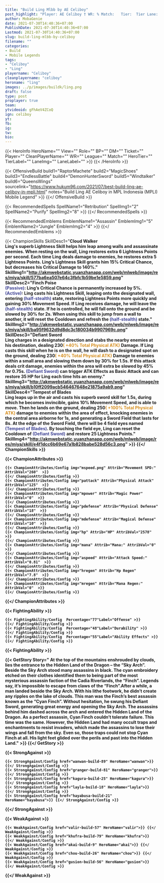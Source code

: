 ```yaml
---
title: "Build Ling Mlbb by AE Celiboy"
post_highlight: "Player: AE Celiboy † WR: % Match:   Tier:  Tier Lane:  Lane"
author: MobaGenie
date: 2021-07-30T14:40:36+07:00
PublishDate: 2021-07-30T14:40:36+07:00
Lastmod: 2021-07-30T14:40:36+07:00
slug: build-ling-mlbb-by-celiboy
filename: ""
categories: 
- Build 
- Mobile Legends
tags: 
- "Celiboy"
- "Ling"
playername: "Celiboy"
cleanplayername: "celiboy"
heroname: "ling"
images: ../p/images/buildk/ling.png
draft: false
type: post
proplayer: true
team: 
ytvideoid: gFhAeV4ZCoQ
ign: celiboy
yt: 
fb: 
ig: 
tw: 
bio: 
---
```


{{< HeroInfo HeroName="" View="" Role="" BP="" DM="" Ticket="" Player="" CleanPlayerName="" WR="" League="" Match="" HeroTier="" TierLabel="" LaneImg="" LaneLabel="" >}} {{< /HeroInfo >}}
 
{{< OffensiveBuild build1="RaptorMachete"  build2="MagicShoes" build3="EndlessBattle" build4="DemonHunterSword" build5="Windtalker" build6="QueensWings" sourcelink="https://www.hukum96.com/2021/07/best-build-ling-ae-celiboy-in-mpli.html" notes="Build Ling AE Celiboy in MPL Indonesia (MPLI) Mobile Legend" >}} {{</ OffensiveBuild >}}  

{{< RecommendedSpells SpellName1="Retribution" SpellImg1="2" SpellName2="Purify" SpellImg2="8" >}} {{</ RecommendedSpells >}}   

{{< RecommendedEmblems EmblemName1="Assassin" EmblemImg1="5" EmblemName2="Jungle" EmblemImg2="4" >}} {{</ RecommendedEmblems >}}   

{{< ChampionSkills SkillDesc1="<b>Cloud Walker<br>Ling's superb Lightness Skill helps him leap among walls and assassinate enemies. When resting on the wall, Ling restores extra 6 Lightness Points per second. Each time Ling deals damage to enemies, he restores extra 5 Lightness Points. Ling&rsquo;s Lightness Skill grants him 15% Critical Chance, but decreases his Critical Damage to 140%." SkillImg1="http://akmwebstatic.yuanzhanapp.com/web/mlweb/image/res/miya/skill/577ba6ea507e64c3fbfc1b59be1e5859.png"  SkillDesc2="<b>Finch Poise<br><font color='#404495'>(Passive)</font>: Ling&rsquo;s Critical Chance is permanently increased by 5%. <font color='#404495'>(Active)</font>: Ling casts his Lightness Skill, leaping onto the designated wall, entering <font color='#404495'>(half-stealth)</font> state, restoring Lightness Points more quickly and gaining 30% Movement Speed. If Ling receives damage, he will leave the <font color='#404495'>(half-stealth)</font> state. If he is controlled, he will fall onto the ground and be slowed by 30% for 2s. When using this skill to jump from a wall to another, it will reset the Cooldown and refresh the <font color='#404495'>(half-stealth)</font> state." SkillImg2="http://akmwebstatic.yuanzhanapp.com/web/mlweb/image/res/miya/skill/ba95f9632d9d8dc3c180034b9907969c.png"  SkillDesc3="<b>Defiant Sword<br>Ling charges in a designated direction and stabs the nearby enemies at his destination, dealing 230<font color='#D58E1F'>( +40% Total Physical ATK)</font> Damage. If Ling casts this skill when he is on the wall, he will dash to a designated spot on the ground, dealing 230<font color='#D58E1F'>( +40% Total Physical ATK)</font> Damage to enemies within a small area and slowing them down by 30% for 1.5s. If this attack deals crit damage, enemies within the area will extra be slowed by 45% for 0.75s. <font color='#404495'>(Defiant Sword)</font> can trigger ATK Effects as Basic Attack and can restore 35 HP for Ling each time hits an enemy." SkillImg3="http://akmwebstatic.yuanzhanapp.com/web/mlweb/image/res/miya/skill/b10ff2099acb546467648e21875a9ab9.png"  SkillDesc4="<b>Tempest of Blades<br>Ling leaps up in the air and casts his superb sword skill for 1.5s, during which he becomes invincible, gains 10% Movement Speed, and is able to move. Then he lands on the ground, dealing 250<font color='#D58E1F'>( +100% Total Physical ATK)</font> damage to enemies within the area of effect, knocking enemies in the central area airborne for 1s, and generating a Sword Field that lasts for 8s. At the edge of the Sword Field, there will be 4 field eyes named <font color='#404495'>(Tempest of Blades)</font>. By touching the field eye, Ling can reset the Cooldown of <font color='#404495'>(Defiant Sword)</font> and restore 25 Lightness Points." SkillImg4="http://akmwebstatic.yuanzhanapp.com/web/mlweb/image/res/miya/skill/e4f1dcc6b69e67a1b828babe528d56c3.png"  >}} {{</ ChampionSkills >}}
	

{{< ChampionAttributes >}}

	{{< ChampionAttributes/Config img="mspeed.png" Attrib="Movement SPD:" AttribVal="260"  >}} 
	{{</ ChampionAttributes/Config >}}
	{{< ChampionAttributes/Config img="pattack" Attrib="Physical Attack" AttribVal="125"  >}} 
	{{</ ChampionAttributes/Config >}}
	{{< ChampionAttributes/Config img="mpower" Attrib="Magic Power" AttribVal="0"  >}} 
	{{</ ChampionAttributes/Config >}}
	{{< ChampionAttributes/Config img="pdefense" Attrib="Physical Defense" AttribVal="18"  >}} 
	{{</ ChampionAttributes/Config >}}
	{{< ChampionAttributes/Config img="mdefense" Attrib="Magical Defense" AttribVal="10"  >}} 
	{{</ ChampionAttributes/Config >}}
	{{< ChampionAttributes/Config img="hp" Attrib="HP" AttribVal="2578"  >}} 
	{{</ ChampionAttributes/Config >}}
	{{< ChampionAttributes/Config img="mana" Attrib="Mana:" AttribVal="0"  >}} 
	{{</ ChampionAttributes/Config >}}
	{{< ChampionAttributes/Config img="aspeed" Attrib="Attack Speed:" AttribVal="0.81"  >}} 
	{{</ ChampionAttributes/Config >}}
	{{< ChampionAttributes/Config img="hregen" Attrib="Hp Regen" AttribVal="7.8"  >}} 
	{{</ ChampionAttributes/Config >}}
	{{< ChampionAttributes/Config img="mregen" Attrib="Mana Regen:" AttribVal="0"  >}} 
	{{</ ChampionAttributes/Config >}}
	
	
{{</ ChampionAttributes >}}


{{< FightingAbility >}}

	{{< FightingAbility/Config  Percentage="77"Label="Offense" >}} 
	{{</ FightingAbility/Config >}}		
	{{< FightingAbility/Config  Percentage="48"Label="Durability" >}} 
	{{</ FightingAbility/Config >}}
	{{< FightingAbility/Config  Percentage="55"Label="Ability Effects" >}} 
	{{</ FightingAbility/Config >}}
	
{{< FightingAbility >}}

{{< GetStory Story=" At the top of the mountains enshrouded by clouds, lies the entrance to the Hidden Land of the Dragon – the “Sky Arch”. Beside the Sky Arch stood many assassins in black. The cyan embroidery etched on their clothes identified them to being part of the most mysterious assassin faction of the Cadia Riverlands, the “Finch”. Legends say, it’s impossible to escape from claws of the “Finch”.After a while, a man landed beside the Sky Arch. With his lithe footwork, he didn’t create any ripples on the lake of clouds. This man was the Finch’s best assassin known as the “Cyan Finch”. Without hesitation, he swung his Defiant Sword, generating great energy and opening the Sky Arch. The assassins behind him dashed across the arch and entered the Hidden Land of the Dragon. As a perfect assassin, Cyan Finch couldn’t tolerate failure. This time was the same. However, the Hidden Land had many occult traps and enchantments to resist invaders, which made the assassins to lose their wings and fall from the sky. Even so, those traps could not stop Cyan Finch at all. His light feet glided over the perils and past into the Hidden Land." >}}  {{</ GetStory >}}

{{< StrongAgainst >}}

	{{< StrongAgainst/Config href="wanwan-build-89" HeroName="wanwan">}} {{</ StrongAgainst/Config >}}
	{{< StrongAgainst/Config href="granger-build-81" HeroName="granger">}} {{</ StrongAgainst/Config >}}
	{{< StrongAgainst/Config href="kagura-build-25" HeroName="kagura">}} {{</ StrongAgainst/Config >}}
	{{< StrongAgainst/Config href="layla-build-18" HeroName="layla">}} {{</ StrongAgainst/Config >}}
	{{< StrongAgainst/Config href="hayabusa-build-21" HeroName="hayabusa">}} {{</ StrongAgainst/Config >}}
	
{{</ StrongAgainst >}}

{{< WeakAgainst >}}

	{{< WeakAgainst/Config href="valir-build-57" HeroName="valir">}} {{</ WeakAgainst/Config >}}
	{{< WeakAgainst/Config href="khufra-build-79" HeroName="khufra">}} {{</ WeakAgainst/Config >}}
	{{< WeakAgainst/Config href="akai-build-9" HeroName="akai">}} {{</ WeakAgainst/Config >}}
	{{< WeakAgainst/Config href="chou-build-26" HeroName="chou">}} {{</ WeakAgainst/Config >}}
	{{< WeakAgainst/Config href="gusion-build-56" HeroName="gusion">}} {{</ WeakAgainst/Config >}}
	
{{</ WeakAgainst >}}

